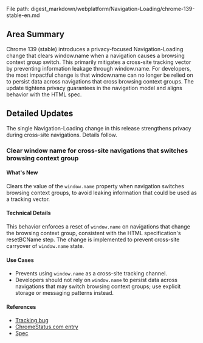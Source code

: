 File path: digest_markdown/webplatform/Navigation-Loading/chrome-139-stable-en.md

## Area Summary

Chrome 139 (stable) introduces a privacy-focused Navigation-Loading change that clears window.name when a navigation causes a browsing context group switch. This primarily mitigates a cross-site tracking vector by preventing information leakage through window.name. For developers, the most impactful change is that window.name can no longer be relied on to persist data across navigations that cross browsing context groups. The update tightens privacy guarantees in the navigation model and aligns behavior with the HTML spec.

## Detailed Updates

The single Navigation-Loading change in this release strengthens privacy during cross-site navigations. Details follow.

### Clear window name for cross-site navigations that switches browsing context group

#### What's New
Clears the value of the `window.name` property when navigation switches browsing context groups, to avoid leaking information that could be used as a tracking vector.

#### Technical Details
This behavior enforces a reset of `window.name` on navigations that change the browsing context group, consistent with the HTML specification's resetBCName step. The change is implemented to prevent cross-site carryover of `window.name` state.

#### Use Cases
- Prevents using `window.name` as a cross-site tracking channel.
- Developers should not rely on `window.name` to persist data across navigations that may switch browsing context groups; use explicit storage or messaging patterns instead.

#### References
- [Tracking bug](https://issues.chromium.org/issues/1090128)
- [ChromeStatus.com entry](https://chromestatus.com/feature/5962406356320256)
- [Spec](https://html.spec.whatwg.org/multipage/browsing-the-web.html#resetBCName)
